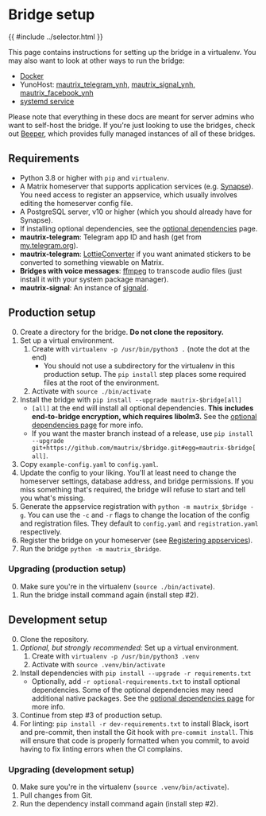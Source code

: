# Bridge setup

{{ #include ../selector.html }}

This page contains instructions for setting up the bridge in a virtualenv.
You may also want to look at other ways to run the bridge:

* [Docker](./docker.md)
* <span class="bridge-filter" bridges="telegram,signal,facebook"></span> YunoHost:
  <a href="https://github.com/YunoHost-Apps/mautrix_telegram_ynh">mautrix_telegram_ynh<span class="bridge-filter" bridges="telegram">,</span></a>
  <a href="https://github.com/YunoHost-Apps/mautrix_signal_ynh">mautrix_signal_ynh<span class="bridge-filter" bridges="signal">,</span></a>
  <a href="https://github.com/YunoHost-Apps/mautrix_facebook_ynh">mautrix_facebook_ynh<span class="bridge-filter" bridges="facebook"></span></a>
* [systemd service](./systemd.md)

Please note that everything in these docs are meant for server admins who want
to self-host the bridge. If you're just looking to use the bridges, check out
[Beeper], which provides fully managed instances of all of these bridges.

[Beeper]: https://www.beeper.com/

## Requirements
* Python 3.8 or higher with `pip` and `virtualenv`.
* A Matrix homeserver that supports application services (e.g. [Synapse](https://github.com/matrix-org/synapse)).
  You need access to register an appservice, which usually involves editing the homeserver config file.
* A PostgreSQL server, v10 or higher (which you should already have for Synapse).
* If installing optional dependencies, see the [optional dependencies](../optional-dependencies.md) page.
* <span class="bridge-filter" bridges="telegram">**mautrix-telegram**: </span>
  Telegram app ID and hash (get from [my.telegram.org](https://my.telegram.org/apps)).
* <span class="bridge-filter" bridges="telegram">**mautrix-telegram**: </span>
  [LottieConverter](https://github.com/sot-tech/LottieConverter) if you want
  animated stickers to be converted to something viewable on Matrix.
* <span class="bridge-filter" bridges="telegram,signal,facebook,instagram">**Bridges with voice messages**: </span>
  [ffmpeg](https://ffmpeg.org/) to transcode audio files (just install it with your system package manager).
* <span class="bridge-filter" bridges="signal">**mautrix-signal**: </span>
  An instance of [signald](https://gitlab.com/signald/signald).

## Production setup
0. Create a directory for the bridge. **Do not clone the repository.**
1. Set up a virtual environment.
   1. Create with `virtualenv -p /usr/bin/python3 .` (note the dot at the end)
      * You should not use a subdirectory for the virtualenv in this production
        setup. The `pip install` step places some required files at the root of
        the environment.
   2. Activate with `source ./bin/activate`
2. Install the bridge with `pip install --upgrade mautrix-$bridge[all]`
   * `[all]` at the end will install all optional dependencies. **This includes
     end-to-bridge encryption, which requires libolm3.** See the
     [optional dependencies page](../optional-dependencies.md) for more info.
   * If you want the master branch instead of a release, use
     `pip install --upgrade git+https://github.com/mautrix/$bridge.git#egg=mautrix-$bridge[all]`.
3. Copy `example-config.yaml` to `config.yaml`.
4. Update the config to your liking. You'll at least need to change the
   homeserver settings, database address, and bridge permissions. If you miss
   something that's required, the bridge will refuse to start and tell you
   what's missing.
5. Generate the appservice registration with `python -m mautrix_$bridge -g`.
   You can use the `-c` and `-r` flags to change the location of the config and
   registration files. They default to `config.yaml` and `registration.yaml`
   respectively.
6. Register the bridge on your homeserver (see [Registering appservices]).
7. Run the bridge `python -m mautrix_$bridge`.

[Registering appservices]: ../../general/registering-appservices.md

### Upgrading (production setup)
0. Make sure you're in the virtualenv (`source ./bin/activate`).
1. Run the bridge install command again (install step #2).

## Development setup
0. Clone the repository.
1. _Optional, but strongly recommended:_ Set up a virtual environment.
   1. Create with `virtualenv -p /usr/bin/python3 .venv`
   2. Activate with `source .venv/bin/activate`
2. Install dependencies with `pip install --upgrade -r requirements.txt`
   * Optionally, add `-r optional-requirements.txt` to install optional
     dependencies. Some of the optional dependencies may need additional native
     packages. See the [optional dependencies page](../optional-dependencies.md)
     for more info.
3. Continue from step #3 of production setup.
4. For linting: `pip install -r dev-requirements.txt` to install Black, isort
   and pre-commit, then install the Git hook with `pre-commit install`. This
   will ensure that code is properly formatted when you commit, to avoid having
   to fix linting errors when the CI complains.

### Upgrading (development setup)
0. Make sure you're in the virtualenv (`source .venv/bin/activate`).
1. Pull changes from Git.
2. Run the dependency install command again (install step #2).
